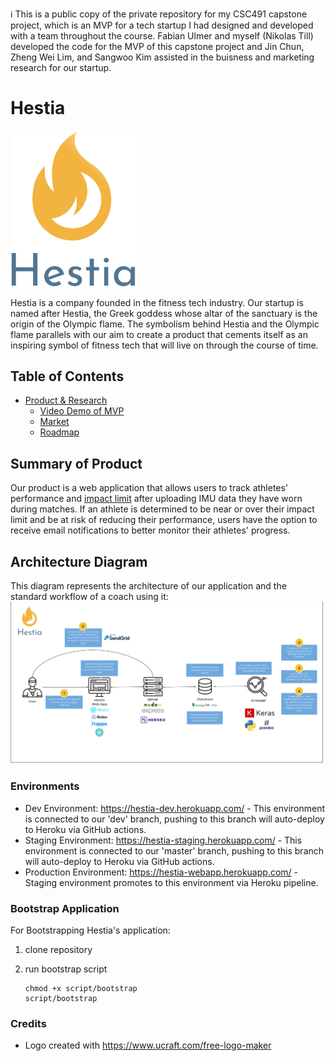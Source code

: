 :information_source: This is a public copy of the private repository for my CSC491 capstone project, which is an MVP for a tech startup I had designed and developed with a team throughout the course. Fabian Ulmer and myself (Nikolas Till) developed the code for the MVP of this capstone project and Jin Chun, Zheng Wei Lim, and Sangwoo Kim assisted in the buisness and marketing research for our startup.

# Hestia

<img src="logo.png" alt="logo" width="200"/>

Hestia is a company founded in the fitness tech industry. Our startup is named after Hestia, the Greek goddess whose altar of the sanctuary is the origin of the Olympic flame. The symbolism behind Hestia and the Olympic flame parallels with our aim to create a product that cements itself as an inspiring symbol of fitness tech that will live on through the course of time.

## Table of Contents

- [Product & Research](./product_research/)
  - [Video Demo of MVP](./product_research/write_up.md)  
  - [Market](./product_research/market.md)
  - [Roadmap](./product_research/roadmap.md)

## Summary of Product

Our product is a web application that allows users to track athletes' performance and [impact limit](./product_research/impact_limit.md) after uploading IMU data they have worn during matches. If an athlete is determined to be near or over their impact limit and be at risk of reducing their performance, users have the option to receive email notifications to better monitor their athletes' progress.

## Architecture Diagram

This diagram represents the architecture of our application and the standard workflow of a coach using it:
![Architecture Diagram](./Hestia_Architecture_Diagram_v1.png)

### Environments

- Dev Environment: https://hestia-dev.herokuapp.com/ - This environment is connected to our 'dev' branch, pushing to this branch will auto-deploy to Heroku via GitHub actions.
- Staging Environment: https://hestia-staging.herokuapp.com/ - This environment is connected to our 'master' branch, pushing to this branch will auto-deploy to Heroku via GitHub actions.
- Production Environment: https://hestia-webapp.herokuapp.com/ - Staging environment promotes to this environment via Heroku pipeline.

### Bootstrap Application

For Bootstrapping Hestia's application:

1. clone repository

2. run bootstrap script

   ```
   chmod +x script/bootstrap
   script/bootstrap
   ```

### Credits

- Logo created with https://www.ucraft.com/free-logo-maker
